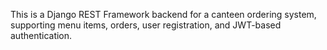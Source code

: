 This is a Django REST Framework backend for a canteen ordering system, supporting menu items, orders, user registration, and JWT-based authentication.
